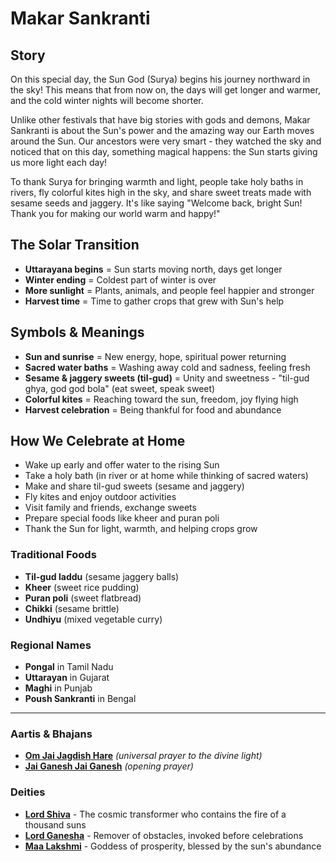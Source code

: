 # Makar Sankranti

## Story

On this special day, the Sun God (Surya) begins his journey northward in the sky! This means that from now on, the days will get longer and warmer, and the cold winter nights will become shorter.

Unlike other festivals that have big stories with gods and demons, Makar Sankranti is about the Sun's power and the amazing way our Earth moves around the Sun. Our ancestors were very smart - they watched the sky and noticed that on this day, something magical happens: the Sun starts giving us more light each day!

To thank Surya for bringing warmth and light, people take holy baths in rivers, fly colorful kites high in the sky, and share sweet treats made with sesame seeds and jaggery. It's like saying "Welcome back, bright Sun! Thank you for making our world warm and happy!"

## The Solar Transition

- **Uttarayana begins** = Sun starts moving north, days get longer
- **Winter ending** = Coldest part of winter is over
- **More sunlight** = Plants, animals, and people feel happier and stronger
- **Harvest time** = Time to gather crops that grew with Sun's help

## Symbols & Meanings

- **Sun and sunrise** = New energy, hope, spiritual power returning
- **Sacred water baths** = Washing away cold and sadness, feeling fresh
- **Sesame & jaggery sweets (til-gud)** = Unity and sweetness - "til-gud ghya, god god bola" (eat sweet, speak sweet)
- **Colorful kites** = Reaching toward the sun, freedom, joy flying high
- **Harvest celebration** = Being thankful for food and abundance

## How We Celebrate at Home

- Wake up early and offer water to the rising Sun
- Take a holy bath (in river or at home while thinking of sacred waters)
- Make and share til-gud sweets (sesame and jaggery)
- Fly kites and enjoy outdoor activities
- Visit family and friends, exchange sweets
- Prepare special foods like kheer and puran poli
- Thank the Sun for light, warmth, and helping crops grow

### Traditional Foods
- **Til-gud laddu** (sesame jaggery balls)
- **Kheer** (sweet rice pudding)
- **Puran poli** (sweet flatbread)
- **Chikki** (sesame brittle)
- **Undhiyu** (mixed vegetable curry)

### Regional Names
- **Pongal** in Tamil Nadu
- **Uttarayan** in Gujarat
- **Maghi** in Punjab
- **Poush Sankranti** in Bengal

---

### Aartis & Bhajans

- **[Om Jai Jagdish Hare](../section2-aartis-bhajans/07-om-jai-jagdish-hare.md)** *(universal prayer to the divine light)*
- **[Jai Ganesh Jai Ganesh](../section2-aartis-bhajans/04-jai-ganesh.md)** *(opening prayer)*

### Deities

- **[Lord Shiva](../section3-deities/01-lord-shiva.md)** - The cosmic transformer who contains the fire of a thousand suns
- **[Lord Ganesha](../section3-deities/03-lord-ganesha.md)** - Remover of obstacles, invoked before celebrations
- **[Maa Lakshmi](../section3-deities/07-maa-lakshmi.md)** - Goddess of prosperity, blessed by the sun's abundance